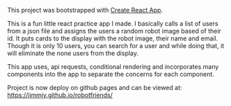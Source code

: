 This project was bootstrapped with [Create React App](https://github.com/facebookincubator/create-react-app).

This is a fun little react practice app I made.  I basically calls a list of users from a json file and assigns
the users a random robot image based of their id.  It puts cards to the display with the robot image, their name and email.
Though it is only 10 users, you can search for a user and while doing that, it will eliminate the none users from the display.

This app uses, api requests, conditional rendering and incorporates many components into the app to separate the concerns for each
component.

Project is now deploy on github pages and can be viewed at: https://jimmjy.github.io/robotfriends/
